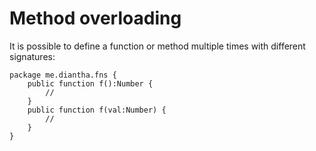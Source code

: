 # Method overloading

It is possible to define a function or method multiple times with different signatures:

```
package me.diantha.fns {
    public function f():Number {
        //
    }
    public function f(val:Number) {
        //
    }
}
```